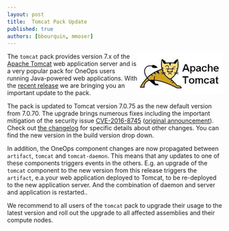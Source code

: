 ```yaml
---
layout: post
title:  Tomcat Pack Update
published: true
authors: [bbourquin, mmoser]
---
```


<img src="/assets/img/logos/integrations/tomcat.png" align="right"/>

The `tomcat`  pack provides version 7.x of the [Apache Tomcat](http://tomcat.apache.org/) web application server
and is a very popular pack for OneOps users running Java-powered web applications. With the 
[recent release](/general/blog/2017-02-15-oneops-release-170215stable.html) we are bringing you an important update to
the pack.

<!--more-->

The pack is updated to Tomcat version 7.0.75 as the new default version from 7.0.70. The upgrade brings numerous fixes
including the important mitigation of the security issue
[CVE-2016-8745](https://tomcat.apache.org/security-7.html#Fixed_in_Apache_Tomcat_7.0.75) 
([original announcement](http://mail-archives.apache.org/mod_mbox/tomcat-announce/201701.mbox/%3C04ead0cb-c989-1386-0fd1-a51ef80f7b57%40apache.org%3E)). 
Check out
[the changelog](http://tomcat.apache.org/tomcat-7.0-doc/changelog.html) for specific details about other changes. You
can find the new version in the build version drop down.

In addition, the OneOps component changes are now propagated between `artifact`, `tomcat` and `tomcat-daemon`. This means
that any updates to one of these components triggers events in the others. E.g. an upgrade of the `tomcat` component to
the new version from this release triggers the `artifact`, e.a.your web application deployed to Tomcat, to be re-deployed
to the new application server. And the combination of daemon and server and application is restarted..

We recommend to all users of the `tomcat` pack to upgrade their usage to the latest version and roll out the upgrade to
all affected assemblies and their compute nodes.

